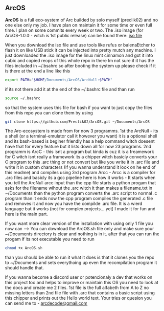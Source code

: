 ## ArcOS 

**ArcOS** is a full eco-system of Arc builded by solo myself (preclik02) and no one else only my job.
I have plan on maintain it for some time or even full time. I plan on some commits every week or two.
The .iso image (for ArcOS-1.0.0 - witch is 1st public release) can be found there: [iso file](https://www.dropbox.com/scl/fi/wrrroev2pr2z9v0nvx6q9/ArcOS-1.0.0.iso?e=2&rlkey=xpgk4gwn66bgavfbvmmf4e0vt&st=4yzwjg4m&dl=0)

When you download the iso file and use tools like rufus or balenaEtcher to flash it on like USB stick it can be injected into pretty mutch any machine.
I just downloaded the .iso image for the linux mint cinnamon and got it into cubic and copied reops of this whole repo in there Im not sure if it has the files included in ~/.bsahrc so after booting the system up please check if it is there at the end a line like this



```bash
export PATH="$HOME/Documents/ArcOS/ArcNull:$PATH"
```


if its not there add it at the end of the ~/.bashrc file and than run


```bash
source ~/.bashrc
```


so that the system uses this file for bash if you want to just copy the files from this repo you can clone them by using


```bash
git clone https://github.com/Preclik02/ArcOS.git ~/Documents/ArcOS
```


The Arc-ecosystem is made from for now 3 programms. 1st the ArcNull - its a shell (or a terminal-emulator call it however you want) it is a optional shell and its bash-based is beginer friendly has a help command witch doesent have that for every feature but it lists down all for now 23 programs. 2nd programm is ArcC - this isnt a program but kinda is cuz it is a freamework for C witch isnt really a framework its a chipper witch basicly converts your C program to this .arc thing or not convert but like you write it in .arc file and write it in custom characters (If you wanna understand it look on he end of this readme) and compiles using 3rd program Arcc - Arcc is a compiler for .arc files and basicly its a gcc pipeline here is how it works - It starts when you tell the ArcNull arcc input than the cpp file starts a python progam that asks for the filename wihout the .arc witch it than makes a filename.txt in ~/Documents than the python program converts the .arc script to normal .c program than it ends now the cpp program compiles the generated .c file and removes it and now you have the compilde .arc file. It is a wierd language but it works (not for complex projects... yet) I made it for fun and here is the main part.


If you want more clear version of the installation with using only 1 file you now can --> You can download the ArcOS.sh file only and make sure your ~/Documents directory is clear and nothing is in it. after that you can run the progam if its not executable you need to run

```bash
chmod +x ArcOS.sh
```

than you should be able to run it what it does is that it clones you the repo to ~/Documents and sets everythoing up even the recompilation program it should handle that.



If you wanna become a discord user or potencionaly a dev that works on this project too and helps to improve or maintain this OS you need to look at the docs and create me 2 files. 1st file is the full alfabeth from A to Z no missing letters than 2nd file file with .arc that contains a basic script using this chipper and prints out the Hello world text. Your tries or quesion you can send me to - arcdecode@gmail.com
